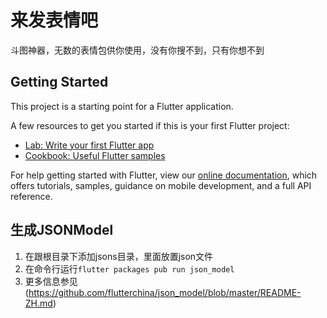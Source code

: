 # 来发表情吧

斗图神器，无数的表情包供你使用，没有你搜不到，只有你想不到

## Getting Started

This project is a starting point for a Flutter application.

A few resources to get you started if this is your first Flutter project:

- [Lab: Write your first Flutter app](https://flutter.dev/docs/get-started/codelab)
- [Cookbook: Useful Flutter samples](https://flutter.dev/docs/cookbook)

For help getting started with Flutter, view our 
[online documentation](https://flutter.dev/docs), which offers tutorials, 
samples, guidance on mobile development, and a full API reference.

## 生成JSONModel
1. 在跟根目录下添加jsons目录，里面放置json文件
2. 在命令行运行`flutter packages pub run json_model`
3. 更多信息参见(https://github.com/flutterchina/json_model/blob/master/README-ZH.md)